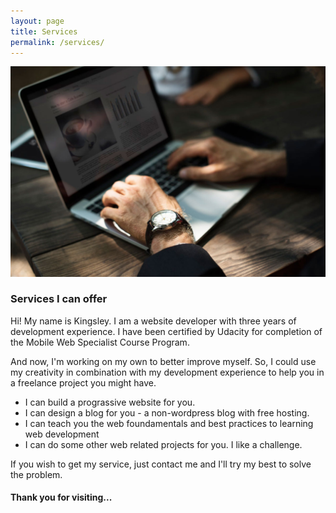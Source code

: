 ```yaml
---
layout: page
title: Services
permalink: /services/
---
```


<img src="/static/services.jpg" alt="I offer freelance services">

### Services I can offer

Hi! My name is Kingsley. I am a website developer with three years of development experience. I have been certified by Udacity for completion of the  Mobile Web Specialist Course Program.

And now, I'm working on my own to better improve myself. So, I could use my creativity in combination with my development experience to help you in a freelance project you might have.

 * I can build a prograssive website for you.
 * I can design a blog for you - a non-wordpress blog with free hosting.
 * I can teach you the web foundamentals and best practices to learning web development
 * I can do some other web related projects for you. I like a challenge. 

If you wish to get my service, just contact me and I'll try my best to solve the problem.

#### Thank you for visiting...



